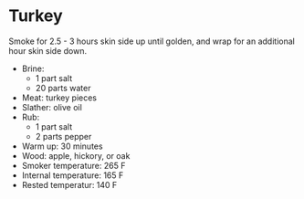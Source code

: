Turkey
=======

Smoke for 2.5 - 3 hours skin side up until golden, and wrap for an additional hour skin side down.

- Brine:
  - 1 part salt
  - 20 parts water
- Meat: turkey pieces
- Slather: olive oil
- Rub:
  - 1 part salt
  - 2 parts pepper
- Warm up: 30 minutes
- Wood: apple, hickory, or oak
- Smoker temperature: 265 F
- Internal temperature: 165 F
- Rested temperatur: 140 F
